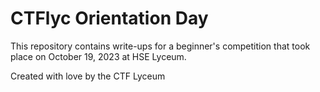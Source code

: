 # CTFlyc Orientation Day 

This repository contains write-ups for a beginner's competition that took place on October 19, 2023 at HSE Lyceum.

Created with love by the CTF Lyceum